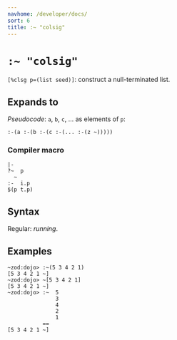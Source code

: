```yaml
---
navhome: /developer/docs/
sort: 6
title: :~ "colsig"
---
```


# `:~ "colsig"`

`[%clsg p=(list seed)]`: construct a null-terminated list.

## Expands to

*Pseudocode*: `a`, `b`, `c`, ... as elements of `p`:

```
:-(a :-(b :-(c :-(... :-(z ~)))))
```

### Compiler macro

```
|-
?~  p
  ~
:-  i.p
$(p t.p)
```

## Syntax

Regular: *running*.

## Examples

```
~zod:dojo> :~(5 3 4 2 1)
[5 3 4 2 1 ~]
~zod:dojo> ~[5 3 4 2 1]
[5 3 4 2 1 ~]
~zod:dojo> :~  5
               3
               4
               2
               1
           ==
[5 3 4 2 1 ~]
```
